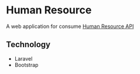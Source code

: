 # Human Resource
A web application for consume [Human Resource API](https://github.com/kartakusuma/human-resource-api)

## Technology
- Laravel
- Bootstrap
